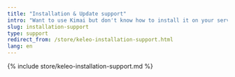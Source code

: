 ```yaml
---
title: "Installation & Update support"
intro: "Want to use Kimai but don't know how to install it on your server?"
slug: installation-support
type: support
redirect_from: /store/keleo-installation-support.html
lang: en
---
```


{% include store/keleo-installation-support.md %}

